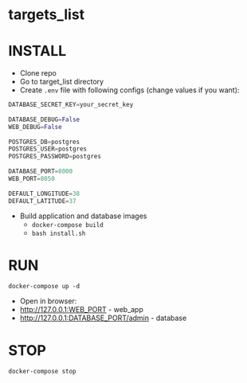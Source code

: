 # targets_list

# INSTALL
* Clone repo
* Go to target_list directory
* Create ```.env``` file with following configs (change values if you want):
```python
DATABASE_SECRET_KEY=your_secret_key    
    
DATABASE_DEBUG=False    
WEB_DEBUG=False    
   
POSTGRES_DB=postgres
POSTGRES_USER=postgres
POSTGRES_PASSWORD=postgres
   
DATABASE_PORT=8000
WEB_PORT=8050
   
DEFAULT_LONGITUDE=38    
DEFAULT_LATITUDE=37    
```
*  Build application and database images
    * ```docker-compose build``` 
    * ```bash install.sh```

# RUN
```docker-compose up -d```
* Open in browser:
* http://127.0.0.1:WEB_PORT - web_app
* http://127.0.0.1:DATABASE_PORT/admin - database

# STOP
```docker-compose stop```

